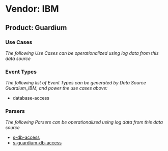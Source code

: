 Vendor: IBM
===========
Product: Guardium
-----------------

### Use Cases

_The following Use Cases can be operationalized using log data from this data source_



### Event Types

_The following list of Event Types can be generated by Data Source Guardium_IBM, and power the use cases above:_

- database-access


### Parsers

_The following Parsers can be operationalized using log data from this data source_

* [s-db-access](../Parsers/parserContent_s-db-access.md)
* [s-guardium-db-access](../Parsers/parserContent_s-guardium-db-access.md)
